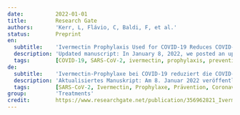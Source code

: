 ```yaml
---
date:          2022-01-01
title:         Research Gate
authors:       'Kerr, L, Flávio, C, Baldi, F, et al.'
status:        Preprint
en:
  subtitle:    'Ivermectin Prophylaxis Used for COVID-19 Reduces COVID-19 Infection and Mortality Rates: A City-Wide, Prospective Observational Study of 223,128 Subjects Using Propensity Score Matching'
  description: 'Updated manuscript: In January 8, 2022, we posted an updated version of our manuscript, with a few corrections. The most relevant correction was the analysis of the COVID-19 infection rates among ivermectin users and non-users. Third-party, independent analysis was performed on the two datasets used for the present analysis. The detailed description of the employment of the data used is illustrated in Figure 1 of the main manuscript. We also updated the Supplement Appendix 1 in the same date. Changes are highlighted in bold for an easier visualization. || Abstract. Background: Ivermectin has demonstrated different mechanisms of action that potentially protect from both COVID-19 infection and COVID-19-related comorbidities. Based on the studies suggesting efficacy in prophylaxis combined with the known safety profile of ivermectin, a citywide prevention program using ivermectin for COVID-19 was implemented in Itajai, a Southern city in Brazil in the state of Santa Catarina. The objective of this study was to evaluate the impact of regular ivermectin use on subsequent COVID-19 infection and mortality rates. Materials and methods: We analyzed data from a prospective, observational study of the citywide COVID-19 prevention with ivermectin program which occurred between July 2020 to December of 2020 in Itajaí, Brazil. Study design, institutional review board approval, and analysis of registry data occurred after completion of the program. The program consisted of inviting the entire population of Itajaí to a medical visit in order to enroll in the program and to compile baseline, personal, demographic and medical information. In the absence of contraindications, ivermectin was offered as an optional treatment to be taken 2 consecutive days every 15 days at a dose of 0.2mg/kg/day. In cases where a participating citizen of Itajai became ill with COVID-19, they were recommended to not use ivermectin or any other medication in early outpatient treatment. Clinical outcomes of infection, hospitalization, and death were automatically reported and entered into the registry in real time. Study analysis consisted of comparing ivermectin users with non-users using cohorts of infected patients propensity score matched (PSM) by age, sex, and comorbidities. COVID-19 infection and mortality rates were analyzed with and without use of propensity score matching. Results: Of the 223,128 citizens of Itajaí considered for the study, a total of 159,561 subjects were included in the analysis; 113,845 (71.3%) regular ivermectin users and 45,716 (23.3%) non-users. Of these, 4,311 ivermectin users were infected, among which 4,194 from the city of Itajaí (3.7% infection rate) and 3,034 non-users (from Itajaí) were infected (6.6% infection rate), a 44% reduction in COVID-19 infection rate (Risk ratio (RR), 0.56; 95% confidence interval (95%CI), 0.53 – 0.58; p < 0.0001). Using PSM, two cohorts of 3,034 subjects suffering COVID-19 infection were compared. The regular use of ivermectin led to a 68% reduction in COVID-19 mortality [25 (0.8%) versus 79 (2.6%) among ivermectin non-users; risk ratio (RR), 0.32; 95% confidence interval (CI), 0.20 – 0.49; p < 0.0001]. When adjusted for residual variables, reduction in mortality rate was 70% (RR, 0.30; 95%CI 0.19 – 0.46; p < 0.0001). There was a 56% reduction in hospitalization rate (44 versus 99 hospitalizations among ivermectin users and non-users, respectively; RR, 0.44; 95%CI, 0.31 – 0.63; p < 0.0001). After adjustment for residual variables, reduction in hospitalization rate was 67% (RR, 0.33; 95%CI 023 – 0.66; p < 0.0001). Conclusion: In this large, propensity score matched study, regular use of ivermectin as a prophylactic agent was associated with significantly reduced COVID-19 infection, hospitalization, and mortality rates.'
  tags:        [COVID-19, SARS-CoV-2, ivermectin, prophylaxis, prevention, coronavirus]
de:
  subtitle:    'Ivermectin-Prophylaxe bei COVID-19 reduziert die COVID-19-Infektions- und Sterblichkeitsrate: Eine stadtweite, prospektive Beobachtungsstudie an 223.128 Probanden unter Verwendung von Propensity Score Matching'
  description: 'Aktualisiertes Manuskript: Am 8. Januar 2022 veröffentlichten wir eine aktualisierte Version unseres Manuskripts mit einigen Korrekturen. Die wichtigste Korrektur betraf die Analyse der COVID-19-Infektionsraten unter Ivermectin-Anwendern und Nicht-Anwendern. Die beiden Datensätze, die für die vorliegende Analyse verwendet wurden, wurden von unabhängiger Seite analysiert. Die detaillierte Beschreibung der Verwendung der verwendeten Daten ist in Abbildung 1 des Hauptmanuskripts dargestellt. Am gleichen Tag haben wir auch die Beilage Anhang 1 aktualisiert. Die Änderungen sind zur besseren Veranschaulichung fett hervorgehoben. || Zusammenfassung. Hintergrund: Ivermectin hat verschiedene Wirkmechanismen gezeigt, die potenziell sowohl vor einer COVID-19-Infektion als auch vor COVID-19-bedingten Komorbiditäten schützen können. Auf der Grundlage von Studien, die auf eine wirksame Prophylaxe hindeuten, und des bekannten Sicherheitsprofils von Ivermectin wurde in Itajai, einer Stadt im Süden Brasiliens im Bundesstaat Santa Catarina, ein stadtweites Präventionsprogramm mit Ivermectin gegen COVID-19 durchgeführt. Ziel dieser Studie war es, die Auswirkungen der regelmäßigen Anwendung von Ivermectin auf die nachfolgenden COVID-19-Infektions- und Sterblichkeitsraten zu bewerten. Materialien und Methoden: Wir analysierten Daten aus einer prospektiven Beobachtungsstudie zum stadtweiten COVID-19-Präventionsprogramm mit Ivermectin, das zwischen Juli 2020 und Dezember 2020 in Itajaí, Brasilien, durchgeführt wurde. Das Studiendesign, die Genehmigung des institutionellen Prüfungsausschusses und die Analyse der Registerdaten erfolgten nach Abschluss des Programms. Im Rahmen des Programms wurde die gesamte Bevölkerung von Itajaí zu einem Arztbesuch eingeladen, um sich für das Programm anzumelden und die Ausgangsdaten sowie persönliche, demografische und medizinische Informationen zu erheben. Wenn keine Kontraindikationen vorlagen, wurde Ivermectin als optionale Behandlung angeboten, die an zwei aufeinander folgenden Tagen alle 15 Tage in einer Dosis von 0,2 mg/kg/Tag eingenommen werden sollte. In Fällen, in denen ein teilnehmender Bürger aus Itajai an COVID-19 erkrankte, wurde ihm empfohlen, weder Ivermectin noch andere Medikamente in der frühen ambulanten Behandlung zu verwenden. Die klinischen Ergebnisse von Infektionen, Krankenhausaufenthalten und Todesfällen wurden automatisch gemeldet und in Echtzeit in das Register eingegeben. Die Analyse der Studie bestand im Vergleich zwischen Ivermectin-Anwendern und Nicht-Anwendern anhand von Kohorten infizierter Patienten, die nach Alter, Geschlecht und Komorbiditäten nach dem Propensity-Score (PSM) abgeglichen wurden. Die COVID-19-Infektions- und Sterblichkeitsraten wurden mit und ohne Verwendung des Propensity-Score-Matching analysiert. Ergebnisse: Von den 223.128 Einwohnern von Itajaí, die für die Studie in Frage kamen, wurden insgesamt 159.561 Personen in die Analyse einbezogen: 113.845 (71,3 %) regelmäßige Ivermectin-Anwender und 45.716 (23,3 %) Nichtanwender. Davon waren 4.311 Ivermectin-Anwender infiziert, darunter 4.194 aus der Stadt Itajaí (3,7 % Infektionsrate) und 3.034 Nicht-Anwender (aus Itajaí) (6,6 % Infektionsrate), was einer Verringerung der COVID-19-Infektionsrate um 44 % entspricht (Risikoverhältnis (RR), 0,56; 95 % Konfidenzintervall (95%CI), 0,53 - 0,58; p < 0,0001). Mithilfe des PSM wurden zwei Kohorten von 3 034 Personen mit COVID-19-Infektion verglichen. Die regelmäßige Einnahme von Ivermectin führte zu einem Rückgang der COVID-19-Mortalität um 68 % [25 (0,8 %) gegenüber 79 (2,6 %) bei den Ivermectin-Nichtanwendern; Risikoverhältnis (RR), 0,32; 95 % Konfidenzintervall (CI), 0,20 - 0,49; p < 0,0001]. Bereinigt um die übrigen Variablen betrug die Verringerung der Sterblichkeitsrate 70 % (RR, 0,30; 95%CI 0,19 - 0,46; p < 0,0001). Die Hospitalisierungsrate wurde um 56 % gesenkt (44 gegenüber 99 Hospitalisierungen bei Ivermectin-Anwendern bzw. Nicht-Anwendern; RR, 0,44; 95%CI, 0,31 - 0,63; p < 0,0001). Nach Anpassung für die restlichen Variablen betrug die Verringerung der Hospitalisierungsrate 67 % (RR, 0,33; 95%CI 023 - 0,66; p < 0,0001). Schlussfolgerung: In dieser großen, mit dem Propensity Score abgeglichenen Studie war die regelmäßige Anwendung von Ivermectin als prophylaktisches Mittel mit einer signifikant geringeren COVID-19-Infektions-, Hospitalisierungs- und Mortalitätsrate verbunden. Übersetzt mit www.DeepL.com/Translator (kostenlose Version)' 
  tags:        [SARS-CoV-2, Ivermectin, Prophylaxe, Prävention, Coronavirus]
group:         'Treatments'
credit:        https://www.researchgate.net/publication/356962821_Ivermectin_Prophylaxis_Used_for_COVID-19_Reduces_COVID-19_Infection_and_Mortality_Rates_A_City-Wide_Prospective_Observational_Study_of_223128_Subjects_Using_Propensity_Score_Matching
---
```

